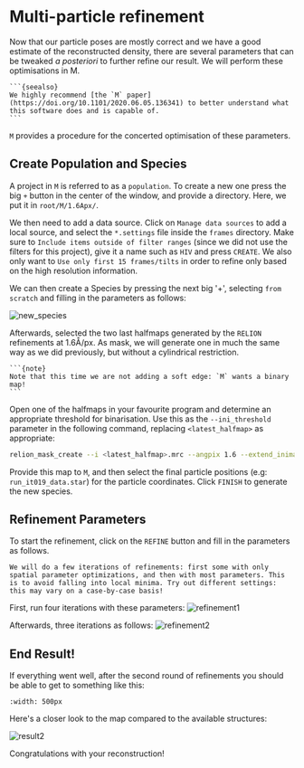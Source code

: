 # Multi-particle refinement


Now that our particle poses are mostly correct and we have a good estimate of the reconstructed density, there are several parameters that can be tweaked _a posteriori_ to further refine our result. We will perform these optimisations in M.

````{margin}
```{seealso}
We highly recommend [the `M` paper](https://doi.org/10.1101/2020.06.05.136341) to better understand what this software does and is capable of.
```
````

`M` provides a procedure for the concerted optimisation of these parameters.

## Create Population and Species

A project in `M` is referred to as a `population`. To create a new one press the big `+` button in the center of the window, and provide a directory. Here, we put it in `root/M/1.6Apx/`.

We then need to add a data source. Click on `Manage data sources` to add a local source, and select the `*.settings` file inside the `frames` directory. Make sure to `Include items outside of filter ranges` (since we did not use the filters for this project), give it a name such as `HIV` and press `CREATE`. We also only want to `Use only first 15 frames/tilts` in order to refine only based on the high resolution information.

We can then create a Species by pressing the next big '+', selecting `from scratch` and filling in the parameters as follows:

![new_species](m.assets/new_species.png)

Afterwards, selected the two last halfmaps generated by the `RELION` refinements at 1.6Å/px. As mask, we will generate one in much the same way as we did previously, but without a cylindrical restriction.

````{margin}
```{note}
Note that this time we are not adding a soft edge: `M` wants a binary map!
```
````
Open one of the halfmaps in your favourite program and determine an appropriate threshold for binarisation. Use this as the `--ini_threshold` parameter in the following command, replacing `<latest_halfmap>` as appropriate:

```bash
relion_mask_create --i <latest_halfmap>.mrc --angpix 1.6 --extend_inimask 5 --o mask_1.6Apx.mrc --ini_threshold 0.05
```

Provide this map to `M`, and then select the final particle positions (e.g: `run_it019_data.star`) for the particle coordinates. Click `FINISH` to generate the new species.

## Refinement Parameters

To start the refinement, click on the `REFINE` button and fill in the parameters as follows.

```{note}
We will do a few iterations of refinements: first some with only spatial parameter optimizations, and then with most parameters. This is to avoid falling into local minima. Try out different settings: this may vary on a case-by-case basis!
```

First, run four iterations with these parameters:
![refinement1](m.assets/refinement1.png)

Afterwards, three iterations as follows:
![refinement2](m.assets/refinement2.png)

## End Result!

If everything went well, after the second round of refinements you should be able to get to something like this:

```{image} m.assets/result1.png
:width: 500px
```

Here's a closer look to the map compared to the available structures:

![result2](m.assets/result2.png)

Congratulations with your reconstruction!
